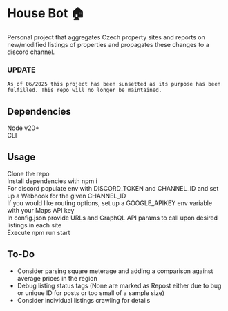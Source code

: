 # House Bot 🏠

Personal project that aggregates Czech property sites and reports on new/modified listings of properties and propagates these changes to a discord channel.

### UPDATE
```
As of 06/2025 this project has been sunsetted as its purpose has been fulfilled. This repo will no longer be maintained.
```

## Dependencies
Node v20+   
CLI     

## Usage
Clone the repo     
Install dependencies with npm i     
For discord populate env with DISCORD_TOKEN and CHANNEL_ID and set up a Webhook for the given CHANNEL_ID    
If you would like routing options, set up a GOOGLE_APIKEY env variable with your Maps API key   
In config.json provide URLs and GraphQL API params to call upon desired listings in each site     
Execute npm run start   

## To-Do

- Consider parsing square meterage and adding a comparison against average prices in the region     
- Debug listing status tags (None are marked as Repost either due to bug or unique ID for posts or too small of a sample size)      
- Consider individual listings crawling for details